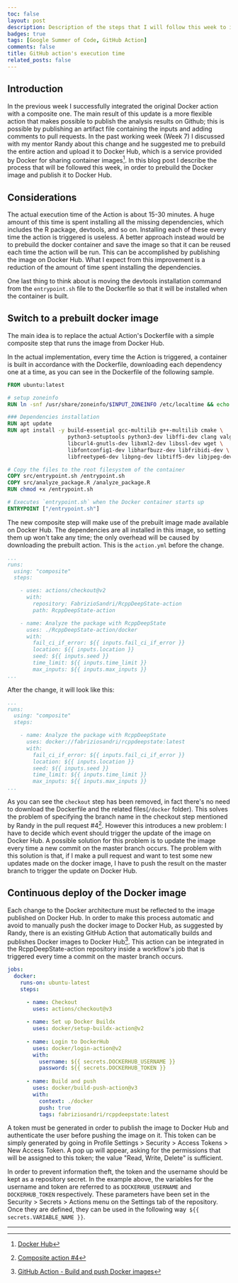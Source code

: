 ```yaml
---
toc: false
layout: post
description: Description of the steps that I will follow this week to improve the GitHub action's execution time
badges: true
tags: [Google Summer of Code, GitHub Action]
comments: false
title: GitHub action's execution time
related_posts: false
---
```


## Introduction
In the previous week I successfully integrated the original Docker action with a composite one. The main result of this update is a more flexible action that makes possible to publish the analysis results on Github; this is possible by publishing an artifact file containing the inputs and adding comments to pull requests. In the past working week (Week 7) I discussed with my mentor Randy about this change and he suggested me to prebuild the entire action and upload it to Docker Hub, which is a service provided by Docker for sharing container images[^1]. In this blog post I describe the process that will be followed this week, in order to prebuild the Docker image and publish it to Docker Hub.

## Considerations
The actual execution time of the Action is about 15-30 minutes. A huge amount of this time is spent installing all the missing dependencies, which includes the R package, devtools, and so on. Installing each of these every time the action is triggered is useless. A better approach instead would be to prebuild the docker container and save the image so that it can be reused each time the action will be run. This can be accomplished by publishing the image on Docker Hub. What I expect from this improvement is a reduction of the amount of time spent installing the dependencies.

One last thing to think about is moving the devtools installation command from the `entrypoint.sh` file to the Dockerfile so that it will be installed when the container is built. 

## Switch to a prebuilt docker image
The main idea is to replace the actual Action's Dockerfile with a simple composite step that runs the image from Docker Hub. 

In the actual implementation, every time the Action is triggered, a container is built in accordance with the Dockerfile, downloading each dependency one at a time, as you can see in the Dockerfile of the following sample. 
```dockerfile
FROM ubuntu:latest

# setup zoneinfo
RUN ln -snf /usr/share/zoneinfo/$INPUT_ZONEINFO /etc/localtime && echo $INPUT_ZONEINFO > /etc/timezone

### Dependencies installation
RUN apt update
RUN apt install -y build-essential gcc-multilib g++-multilib cmake \
                   python3-setuptools python3-dev libffi-dev clang valgrind \
                   libcurl4-gnutls-dev libxml2-dev libssl-dev wget \
                   libfontconfig1-dev libharfbuzz-dev libfribidi-dev \
                   libfreetype6-dev libpng-dev libtiff5-dev libjpeg-dev r-base

# Copy the files to the root filesystem of the container
COPY src/entrypoint.sh /entrypoint.sh
COPY src/analyze_package.R /analyze_package.R
RUN chmod +x /entrypoint.sh

# Executes `entrypoint.sh` when the Docker container starts up
ENTRYPOINT ["/entrypoint.sh"]
```

The new composite step will make use of the prebuilt image made available on Docker Hub. The dependencies are all installed in this image, so setting them up won't take any time; the only overhead will be caused by downloading the prebuilt action. This is the `action.yml` before the change.

```yaml
...
runs:
  using: "composite"
  steps:

    - uses: actions/checkout@v2 
      with:
        repository: FabrizioSandri/RcppDeepState-action
        path: RcppDeepState-action

    - name: Analyze the package with RcppDeepState 
      uses: ./RcppDeepState-action/docker
      with:
        fail_ci_if_error: ${{ inputs.fail_ci_if_error }}
        location: ${{ inputs.location }}
        seed: ${{ inputs.seed }}
        time_limit: ${{ inputs.time_limit }}
        max_inputs: ${{ inputs.max_inputs }}
...
```

After the change, it will look like this:

```yaml
...
runs:
  using: "composite"
  steps:

    - name: Analyze the package with RcppDeepState 
      uses: docker://fabriziosandri/rcppdeepstate:latest
      with:
        fail_ci_if_error: ${{ inputs.fail_ci_if_error }}
        location: ${{ inputs.location }}
        seed: ${{ inputs.seed }}
        time_limit: ${{ inputs.time_limit }}
        max_inputs: ${{ inputs.max_inputs }}
...
```
As you can see the `checkout` step has been removed, in fact there's no need to download the Dockerfile and the related files(`/docker` folder). This solves the problem of specifying the branch name in the checkout step mentioned by Randy in the pull request #4[^3]. However this introduces a new problem: I have to decide which event should trigger the update of the image on Docker Hub. A possible solution for this problem is to update the image every time a new commit on the master branch occurs. The problem with this solution is that, if I make a pull request and want to test some new updates made on the docker image, I have to push the result on the master branch to trigger the update on Docker Hub. 


## Continuous deploy of the Docker image
Each change to the Docker architecture must be reflected to the image published on Docker Hub. In order to make this process automatic and avoid to manually push the docker image to Docker Hub, as suggested by Randy, there is an existing GitHub Action that automatically builds and publishes Docker images to Docker Hub[^2]. This action can be integrated in the RcppDeepState-action repository inside a workflow's job that is triggered every time a commit on the master branch occurs. 

```yaml
jobs:
  docker:
    runs-on: ubuntu-latest
    steps:

      - name: Checkout
        uses: actions/checkout@v3
      
      - name: Set up Docker Buildx
        uses: docker/setup-buildx-action@v2
      
      - name: Login to DockerHub
        uses: docker/login-action@v2
        with:
          username: ${{ secrets.DOCKERHUB_USERNAME }}
          password: ${{ secrets.DOCKERHUB_TOKEN }}
    
      - name: Build and push
        uses: docker/build-push-action@v3
        with:
          context: ./docker
          push: true
          tags: fabriziosandri/rcppdeepstate:latest
```

A token must be generated in order to publish the image to Docker Hub and authenticate the user before pushing the image on it. This token can be simply generated by going in Profile Settings > Security > Access Tokens > New Access Token. A pop up will appear, asking for the permissions that will be assigned to this token; the value "Read, Write, Delete" is sufficient. 

In order to prevent information theft, the token and the username should be kept as a repository secret. In the example above, the variables for the username and token are referred to as `DOCKERHUB_USERNAME` and `DOCKERHUB_TOKEN` respectively. These parameters have been set in the Security > Secrets > Actions menu on the Settings tab of the repository.
Once they are defined, they can be used in the following way` ${{ secrets.VARIABLE_NAME }}`.

<hr />

[^1]: [Docker Hub](https://hub.docker.com/)
[^2]: [GitHub Action - Build and push Docker images](https://github.com/marketplace/actions/build-and-push-docker-images)
[^3]: [Composite action #4](https://github.com/FabrizioSandri/RcppDeepState-action/pull/4#issuecomment-1183670955)